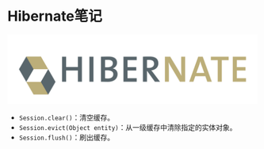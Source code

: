 # Hibernate笔记

![](../../images/hibernate.png)

- `Session.clear()`：清空缓存。
- `Session.evict(Object entity)`：从一级缓存中清除指定的实体对象。
- `Session.flush()`：刷出缓存。
